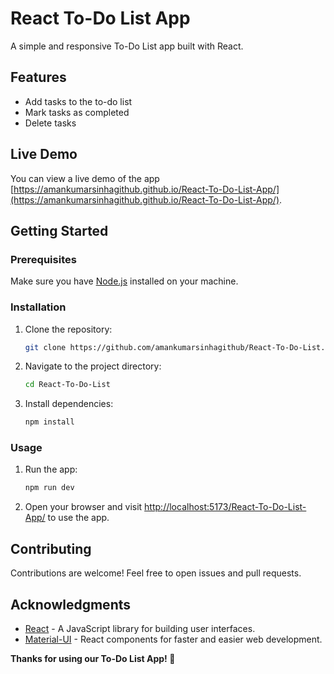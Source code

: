 # React To-Do List App

A simple and responsive To-Do List app built with React.

## Features

- Add tasks to the to-do list
- Mark tasks as completed
- Delete tasks

## Live Demo

You can view a live demo of the app [https://amankumarsinhagithub.github.io/React-To-Do-List-App/](https://amankumarsinhagithub.github.io/React-To-Do-List-App/).

## Getting Started

### Prerequisites

Make sure you have [Node.js](https://nodejs.org/) installed on your machine.

### Installation

1. Clone the repository:

   ```bash
   git clone https://github.com/amankumarsinhagithub/React-To-Do-List.git
   ```

2. Navigate to the project directory:

   ```bash
   cd React-To-Do-List
   ```

3. Install dependencies:

   ```bash
   npm install
   ```

### Usage

1. Run the app:

   ```bash
   npm run dev
   ```

2. Open your browser and visit [http://localhost:5173/React-To-Do-List-App/](http://localhost:5173/React-To-Do-List-App/) to use the app.

## Contributing

Contributions are welcome! Feel free to open issues and pull requests.

## Acknowledgments

- [React](https://react.dev/) - A JavaScript library for building user interfaces.
- [Material-UI](https://mui.com/) - React components for faster and easier web development.


**Thanks for using our To-Do List App! 💖**
